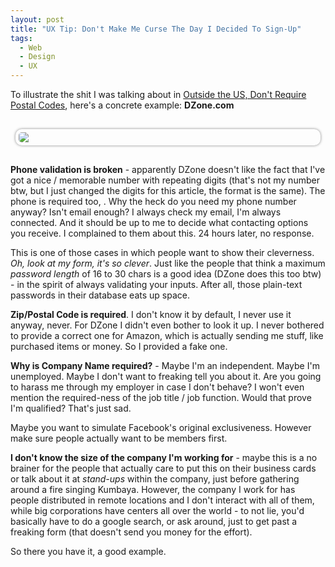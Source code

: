 ```yaml
---
layout: post
title: "UX Tip: Don't Make Me Curse The Day I Decided To Sign-Up"
tags:
  - Web
  - Design
  - UX
---
```


To illustrate the shit I was talking about in
[Outside the US, Don't Require Postal Codes](/blog/2011/12/12/ux-tip-outside-us-dont-require-postal-codes.html),
here's a concrete example: **DZone.com**

<img src="{% asset_link /assets/photos/dzone.png %}" style="max-width: 95%; display:block; margin: auto; margin-top: 30px; margin-bottom: 30px; box-shadow: 0px 0px 4px #888; border-radius: 10px; padding: 5px;" />

**Phone validation is broken** - apparently DZone doesn't like the
fact that I've got a nice / memorable number with repeating digits
(that's not my number btw, but I just changed the digits for this
article, the format is the same). The phone is required too, . Why the
heck do you need my phone number anyway? Isn't email enough? I always
check my email, I'm always connected. And it should be up to me to
decide what contacting options you receive. I complained to them about
this. 24 hours later, no response.

This is one of those cases in which people want to show their
cleverness. *Oh, look at my form, it's so clever*. Just like the
people that think a maximum *password length* of 16 to 30 chars is a
good idea (DZone does this too btw) - in the spirit of always
validating your inputs. After all, those plain-text passwords in their
database eats up space.

**Zip/Postal Code is required**. I don't know it by default, I never
use it anyway, never. For DZone I didn't even bother to look it up. I
never bothered to provide a correct one for Amazon, which is actually
sending me stuff, like purchased items or money. So I provided a fake
one.

**Why is Company Name required?** - Maybe I'm an independent. Maybe
I'm unemployed. Maybe I don't want to freaking tell you about it. Are
you going to harass me through my employer in case I don't behave? I
won't even mention the required-ness of the job title / job
function. Would that prove I'm qualified? That's just sad.

Maybe you want to simulate Facebook's original exclusiveness. However
make sure people actually want to be members first.

**I don't know the size of the company I'm working for** - maybe this
is a no brainer for the people that actually care to put this on their
business cards or talk about it at *stand-ups* within the company,
just before gathering around a fire singing Kumbaya. However, the
company I work for has people distributed in remote locations and I
don't interact with all of them, while big corporations have centers
all over the world - to not lie, you'd basically have to do a google
search, or ask around, just to get past a freaking form (that doesn't
send you money for the effort).

So there you have it, a good example.